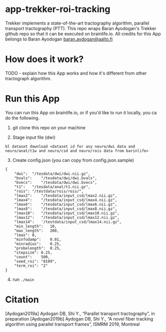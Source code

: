 # app-trekker-roi-tracking

Trekker implements a state-of-the-art tractography algorithm, parallel transport tractography (PTT). This repo wraps Baran Ayodogan's Trekker github repo so that it can be executed on brainlife.io. All credits for this App belongs to Baran Ayodogan <baran.aydogan@aalto.fi>

# How does it work?

TODO - explain how this App works and how it's different from other tractograph algorithm. 

# Run this App

You can run this App on brainlife.io, or if you'd like to run it locally, you ca do the following.

1) git clone this repo on your machine

2) Stage input file (dwi)

```
bl dataset download <dataset id for any neuro/dwi data and neuro/anat/t1w and neuro/csd and neuro/rois data from barinlife>
```

3) Create config.json (you can copy from config.json.sample)

```
{
	"dwi":	"/tesdata/dwi/dwi.nii.gz",
	"bvals":	"/tesdata/dwi/dwi.bvals",
	"bvecs":	"/tesdata/dwi/dwi.bvecs",
	"t1":	"/tesdata/anat/t1.nii.gz",
	"rois":	"/testdata/rois/rois/",
	"lmax2":	"/tesdata/input_csd/lmax2.nii.gz",
	"lmax4":	"/tesdata/input_csd/lmax4.nii.gz",
	"lmax6":	"/tesdata/input_csd/lmax6.nii.gz",
	"lmax8":	"/tesdata/input_csd/lmax8.nii.gz",
	"lmax10":	"/tesdata/input_csd/lmax10.nii.gz",
	"lmax12":	"/tesdata/input_csd/lmax12.nii.gz",
	"lmax14":	'/testdata/input_csd/lmax14.nii.gz",
	"min_length":	10,
	"max_length":	200,
	"lmax":	8,
	"minfodamp":	0.01,
	"minradius":	0.25,
	"probelength":	0.25,
	"stepsize":	0.25,
	"count":	500,
	"seed_roi":	"8109",
	"term_roi":	"2"
}
```

4) run `./main`

# Citation

[Aydogan2019a]	Aydogan DB, Shi Y., “Parallel transport tractography”, in preparation
[Aydogan2019b]	Aydogan DB, Shi Y., “A novel fiber tracking algorithm using parallel transport frames”, ISMRM 2019, Montreal


